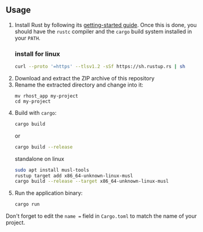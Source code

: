 ## Usage

1. Install Rust by following its [getting-started guide](https://www.rust-lang.org/learn/get-started).
   Once this is done, you should have the `rustc` compiler and the `cargo` build system installed in your `PATH`.
   ### install for linux
    ```bash
    curl --proto '=https' --tlsv1.2 -sSf https://sh.rustup.rs | sh
    ```
2. Download and extract the ZIP archive of this repository
3. Rename the extracted directory and change into it:
    ```
    mv rhost_app my-project
    cd my-project    
    ```
4. Build with `cargo`:
    ```bash
    cargo build
    ```
    or
    ```bash
    cargo build --release
    ```
    standalone on linux
    ```bash
    sudo apt install musl-tools
    rustup target add x86_64-unknown-linux-musl
    cargo build --release --target x86_64-unknown-linux-musl
    ```
5. Run the application binary:
    ```bash
    cargo run
    ```

Don't forget to edit the `name =` field in `Cargo.toml` to match the name of your project.
